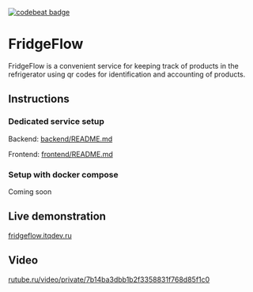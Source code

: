 [![codebeat badge](https://codebeat.co/badges/80938c64-2904-4a0c-a096-c0aa48d814f1)](https://codebeat.co/projects/github-com-devitq-fridgeflow-main)

# FridgeFlow

FridgeFlow is a convenient service for keeping track of products in the refrigerator using qr codes for identification and accounting of products.

## Instructions

### Dedicated service setup

Backend: [backend/README.md](/backend/README.md)

Frontend: [frontend/README.md](/frontend/README.md)

### Setup with docker compose

Coming soon

## Live demonstration

[fridgeflow.itqdev.ru](https://fridgeflow.itqdev.ru/)

## Video

[rutube.ru/video/private/7b14ba3dbb1b2f3358831f768d85f1c0](https://rutube.ru/video/private/7b14ba3dbb1b2f3358831f768d85f1c0/?p=vZvXGj8hmCE0Oi8nuB2Nzg)
